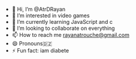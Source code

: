 - 👋 Hi, I’m @AtrDRayan
- 👀 I’m interested in video games 
- 🌱 I’m currently learning JavaScript and c 
- 💞️ I’m looking to collaborate on everything 
- 📫 How to reach me rayanatrouche@gmail.com
- 😄 Pronouns🇩🇿
- ⚡ Fun fact: iam diabete

<!---
AtrDRayan/AtrDRayan is a ✨ special ✨ repository because its `README.md` (this file) appears on your GitHub profile.
You can click the Preview link to take a look at your changes.
--->
